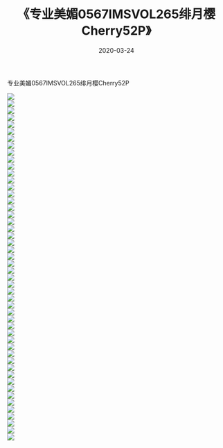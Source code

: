 ﻿---
layout: post
title:  《专业美媚0567IMSVOL265绯月樱Cherry52P》
date:   2020-03-24
img: http://img.660000.xyz/Sharelink/性感/2020/专业美媚0567IMSVOL265绯月樱Cherry52P/000.jpg
categories: [美女, 清纯, 唯美]
---

专业美媚0567IMSVOL265绯月樱Cherry52P

  ![](http://img.660000.xyz/Sharelink/性感/2020/专业美媚0567IMSVOL265绯月樱Cherry52P/001.jpg) <br> ![](http://img.660000.xyz/Sharelink/性感/2020/专业美媚0567IMSVOL265绯月樱Cherry52P/002.jpg) <br> ![](http://img.660000.xyz/Sharelink/性感/2020/专业美媚0567IMSVOL265绯月樱Cherry52P/003.jpg) <br> ![](http://img.660000.xyz/Sharelink/性感/2020/专业美媚0567IMSVOL265绯月樱Cherry52P/004.jpg) <br> ![](http://img.660000.xyz/Sharelink/性感/2020/专业美媚0567IMSVOL265绯月樱Cherry52P/005.jpg) <br> ![](http://img.660000.xyz/Sharelink/性感/2020/专业美媚0567IMSVOL265绯月樱Cherry52P/006.jpg) <br> ![](http://img.660000.xyz/Sharelink/性感/2020/专业美媚0567IMSVOL265绯月樱Cherry52P/007.jpg) <br> ![](http://img.660000.xyz/Sharelink/性感/2020/专业美媚0567IMSVOL265绯月樱Cherry52P/008.jpg) <br> ![](http://img.660000.xyz/Sharelink/性感/2020/专业美媚0567IMSVOL265绯月樱Cherry52P/009.jpg) <br> ![](http://img.660000.xyz/Sharelink/性感/2020/专业美媚0567IMSVOL265绯月樱Cherry52P/010.jpg) <br> ![](http://img.660000.xyz/Sharelink/性感/2020/专业美媚0567IMSVOL265绯月樱Cherry52P/011.jpg) <br> ![](http://img.660000.xyz/Sharelink/性感/2020/专业美媚0567IMSVOL265绯月樱Cherry52P/012.jpg) <br> ![](http://img.660000.xyz/Sharelink/性感/2020/专业美媚0567IMSVOL265绯月樱Cherry52P/013.jpg) <br> ![](http://img.660000.xyz/Sharelink/性感/2020/专业美媚0567IMSVOL265绯月樱Cherry52P/014.jpg) <br> ![](http://img.660000.xyz/Sharelink/性感/2020/专业美媚0567IMSVOL265绯月樱Cherry52P/015.jpg) <br> ![](http://img.660000.xyz/Sharelink/性感/2020/专业美媚0567IMSVOL265绯月樱Cherry52P/016.jpg) <br> ![](http://img.660000.xyz/Sharelink/性感/2020/专业美媚0567IMSVOL265绯月樱Cherry52P/017.jpg) <br> ![](http://img.660000.xyz/Sharelink/性感/2020/专业美媚0567IMSVOL265绯月樱Cherry52P/018.jpg) <br> ![](http://img.660000.xyz/Sharelink/性感/2020/专业美媚0567IMSVOL265绯月樱Cherry52P/019.jpg) <br> ![](http://img.660000.xyz/Sharelink/性感/2020/专业美媚0567IMSVOL265绯月樱Cherry52P/020.jpg) <br> ![](http://img.660000.xyz/Sharelink/性感/2020/专业美媚0567IMSVOL265绯月樱Cherry52P/021.jpg) <br> ![](http://img.660000.xyz/Sharelink/性感/2020/专业美媚0567IMSVOL265绯月樱Cherry52P/022.jpg) <br> ![](http://img.660000.xyz/Sharelink/性感/2020/专业美媚0567IMSVOL265绯月樱Cherry52P/023.jpg) <br> ![](http://img.660000.xyz/Sharelink/性感/2020/专业美媚0567IMSVOL265绯月樱Cherry52P/024.jpg) <br> ![](http://img.660000.xyz/Sharelink/性感/2020/专业美媚0567IMSVOL265绯月樱Cherry52P/025.jpg) <br> ![](http://img.660000.xyz/Sharelink/性感/2020/专业美媚0567IMSVOL265绯月樱Cherry52P/026.jpg) <br> ![](http://img.660000.xyz/Sharelink/性感/2020/专业美媚0567IMSVOL265绯月樱Cherry52P/027.jpg) <br> ![](http://img.660000.xyz/Sharelink/性感/2020/专业美媚0567IMSVOL265绯月樱Cherry52P/028.jpg) <br> ![](http://img.660000.xyz/Sharelink/性感/2020/专业美媚0567IMSVOL265绯月樱Cherry52P/029.jpg) <br> ![](http://img.660000.xyz/Sharelink/性感/2020/专业美媚0567IMSVOL265绯月樱Cherry52P/030.jpg) <br> ![](http://img.660000.xyz/Sharelink/性感/2020/专业美媚0567IMSVOL265绯月樱Cherry52P/031.jpg) <br> ![](http://img.660000.xyz/Sharelink/性感/2020/专业美媚0567IMSVOL265绯月樱Cherry52P/032.jpg) <br> ![](http://img.660000.xyz/Sharelink/性感/2020/专业美媚0567IMSVOL265绯月樱Cherry52P/033.jpg) <br> ![](http://img.660000.xyz/Sharelink/性感/2020/专业美媚0567IMSVOL265绯月樱Cherry52P/034.jpg) <br> ![](http://img.660000.xyz/Sharelink/性感/2020/专业美媚0567IMSVOL265绯月樱Cherry52P/035.jpg) <br> ![](http://img.660000.xyz/Sharelink/性感/2020/专业美媚0567IMSVOL265绯月樱Cherry52P/036.jpg) <br> ![](http://img.660000.xyz/Sharelink/性感/2020/专业美媚0567IMSVOL265绯月樱Cherry52P/037.jpg) <br> ![](http://img.660000.xyz/Sharelink/性感/2020/专业美媚0567IMSVOL265绯月樱Cherry52P/038.jpg) <br> ![](http://img.660000.xyz/Sharelink/性感/2020/专业美媚0567IMSVOL265绯月樱Cherry52P/039.jpg) <br> ![](http://img.660000.xyz/Sharelink/性感/2020/专业美媚0567IMSVOL265绯月樱Cherry52P/040.jpg) <br> ![](http://img.660000.xyz/Sharelink/性感/2020/专业美媚0567IMSVOL265绯月樱Cherry52P/041.jpg) <br> ![](http://img.660000.xyz/Sharelink/性感/2020/专业美媚0567IMSVOL265绯月樱Cherry52P/042.jpg) <br> ![](http://img.660000.xyz/Sharelink/性感/2020/专业美媚0567IMSVOL265绯月樱Cherry52P/043.jpg) <br> ![](http://img.660000.xyz/Sharelink/性感/2020/专业美媚0567IMSVOL265绯月樱Cherry52P/044.jpg) <br> ![](http://img.660000.xyz/Sharelink/性感/2020/专业美媚0567IMSVOL265绯月樱Cherry52P/045.jpg) <br> ![](http://img.660000.xyz/Sharelink/性感/2020/专业美媚0567IMSVOL265绯月樱Cherry52P/046.jpg) <br> ![](http://img.660000.xyz/Sharelink/性感/2020/专业美媚0567IMSVOL265绯月樱Cherry52P/047.jpg) <br> ![](http://img.660000.xyz/Sharelink/性感/2020/专业美媚0567IMSVOL265绯月樱Cherry52P/048.jpg) <br> ![](http://img.660000.xyz/Sharelink/性感/2020/专业美媚0567IMSVOL265绯月樱Cherry52P/049.jpg) <br> ![](http://img.660000.xyz/Sharelink/性感/2020/专业美媚0567IMSVOL265绯月樱Cherry52P/050.jpg) <br>